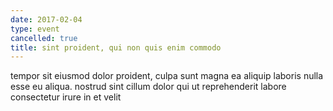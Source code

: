 ```yaml
---
date: 2017-02-04
type: event
cancelled: true
title: sint proident, qui non quis enim commodo
---
```

tempor sit eiusmod dolor proident, culpa sunt magna ea aliquip laboris nulla esse eu aliqua. nostrud sint cillum dolor qui ut reprehenderit labore consectetur irure in et velit